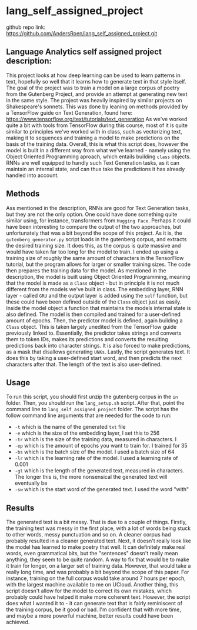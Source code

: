 # lang_self_assigned_project

github repo link: https://github.com/AndersRoen/lang_self_assigned_project.git

## Language Analytics self assigned project description:
This project looks at how deep learning can be used to learn patterns in text, hopefully so well that it learns how to generate text in that style itself. The goal of the project was to train a model on a large corpus of poetry from the Gutenberg Project, and provide an attempt at generating new text in the same style. The project was heavily inspired by similar projects on Shakespeare's sonnets. This was done by leaning on methods provided by a TensorFlow guide on Text Generation, found here: https://www.tensorflow.org/text/tutorials/text_generation 
As we've worked quite a bit with tools from TensorFlow during this course, most of it is quite similar to principles we've worked with in class, such as vectorizing text, making it to sequences and training a model to make predictions on the basis of the training data. Overall, this is what this script does, however the model is built in a different way from what we've learned - namely using the Object Oriented Programming aproach, which entails building ```class``` objects.
RNNs are well equipped to handly such Text Generation tasks, as it can maintain an internal state, and can thus take the predictions it has already handled into account.

## Methods
Ass mentioned in the description, RNNs are good for Text Generation tasks, but they are not the only option. One could have done something quite similar using, for instance, transformers from ```Hugging Face```. Perhaps it could have been interesting to compare the output of the two approaches, but unfortunately that was a bit beyond the scope of this project.
As it is, the ```gutenberg_generator.py``` script loads in the gutenberg corpus, and extracts the desired training size. It does this, as the corpus is quite massive and would have taken far too long for the model to train. I ended up using a training size of roughly the same amount of characters in the TensorFlow tutorial, but the program allows for larger or smaller training sizes.
The code then prepares the training data for the model. As mentioned in the description, the model is built using Object Oriented Programming, meaning that the model is made as a ```Class``` object - but in principle it is not much different from the models we've built in class. The embedding layer, RNN layer - called ```GRU``` and the output layer is added using the ```self``` function, but these could have been defined outside of the ```Class``` object just as easily. Inside the model object a function that maintains the models internal state is also defined.
The model is then compiled and trained for a user-defined amount of epochs.
Then, the predictor model is defined, again building a ```Class``` object. This is taken largely unedited from the TensorFlow guide previously linked to. Essentially, the predictor takes strings and converts them to token IDs, makes its predictions and converts the resulting predictions back into character strings. It is also forced to make predictions, as a mask that disallows generating ```UNKs```. 
Lastly, the script generates text. It does this by taking a user-defined start word, and then predicts the next characters after that. The length of the text is also user-defined.

## Usage
To run this script, you should first unzip the gutenberg corpus in the ```in``` folder. Then, you should run the ```lang_setup.sh``` script. After that, point the command line to ```lang_self_assigned_project``` folder.
The script has the follow command line arguments that are needed for the code to run:
 - ```-t``` which is the name of the generated ```txt``` file
 -  ```-e``` which is the size of the embedding layer, I set this to 256
 -  ```-tr``` which is the size of the training data, measured in characters. I
 -  ```-ep``` which is the amount of epochs you want to train for. I trained for 35
 -  ```-bs``` which is the batch size of the model. I used a batch size of 64
 -  ```-lr``` which is the learning rate of the model. I used a learning rate of 0.001
 -  ```-gl``` which is the length of the generated text, measured in characters. The longer this is, the more nonsensical the generated text will eventually be
 -  ```-sw``` which is the start word of the generated text. I used the word "with"
 
 ## Results
 The generated text is a bit messy. That is due to a couple of things. Firstly, the training text was messy in the first place, with a lot of words being stuck to other words, messy punctuation and so on. A cleaner corpus had probably resulted in a cleaner generated text. Next, it doesn't really look like the model has learned to make poetry that well. It can definitely make real words, even grammatical bits, but the "sentences" doesn't really mean anything, they seem to be quite random. A way to fix that would be to make it train for longer, on a larger set of training data. However, that would take a really long time, and was probably a bit beyond the scope of this paper. For instance, training on the full corpus would take around 7 hours per epoch, with the largest machine available to me on UCloud. Another thing, this script doesn't allow for the model to correct its own mistakes, which probably could have helped it make more coherent text. However, the script does what I wanted it to - it can generate text that is fairly reminiscent of the training corpus, be it good or bad. I'm confident that with more time, and maybe a more powerful machine, better results could have been achieved.
